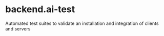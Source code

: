 # backend.ai-test
Automated test suites to validate an installation and integration of clients and servers
